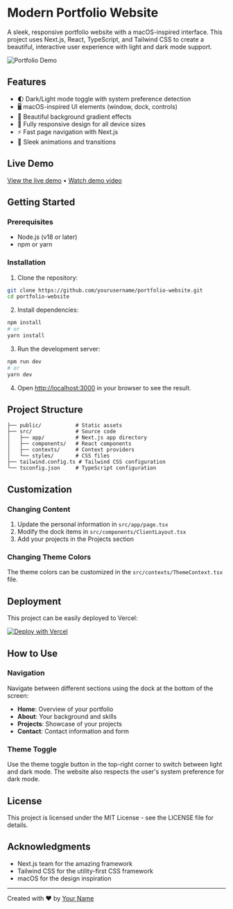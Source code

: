 # Modern Portfolio Website

A sleek, responsive portfolio website with a macOS-inspired interface. This project uses Next.js, React, TypeScript, and Tailwind CSS to create a beautiful, interactive user experience with light and dark mode support.

![Portfolio Demo](https://via.placeholder.com/800x400?text=Portfolio+Website+Demo)

## Features

- 🌓 Dark/Light mode toggle with system preference detection
- 🖥️ macOS-inspired UI elements (window, dock, controls)
- 🌈 Beautiful background gradient effects
- 📱 Fully responsive design for all device sizes
- ⚡ Fast page navigation with Next.js
- 🎨 Sleek animations and transitions

## Live Demo

[View the live demo](https://your-portfolio-website.com) • [Watch demo video](https://youtu.be/your-demo-video)

## Getting Started

### Prerequisites

- Node.js (v18 or later)
- npm or yarn

### Installation

1. Clone the repository:

```bash
git clone https://github.com/yourusername/portfolio-website.git
cd portfolio-website
```

2. Install dependencies:

```bash
npm install
# or
yarn install
```

3. Run the development server:

```bash
npm run dev
# or
yarn dev
```

4. Open [http://localhost:3000](http://localhost:3000) in your browser to see the result.

## Project Structure

```
├── public/           # Static assets
├── src/              # Source code
│   ├── app/          # Next.js app directory
│   ├── components/   # React components
│   ├── contexts/     # Context providers
│   └── styles/       # CSS files
├── tailwind.config.ts # Tailwind CSS configuration
└── tsconfig.json     # TypeScript configuration
```

## Customization

### Changing Content

1. Update the personal information in `src/app/page.tsx`
2. Modify the dock items in `src/components/ClientLayout.tsx`
3. Add your projects in the Projects section

### Changing Theme Colors

The theme colors can be customized in the `src/contexts/ThemeContext.tsx` file.

## Deployment

This project can be easily deployed to Vercel:

[![Deploy with Vercel](https://vercel.com/button)](https://vercel.com/new/clone?repository-url=https://github.com/yourusername/portfolio-website)

## How to Use

### Navigation

Navigate between different sections using the dock at the bottom of the screen:

- **Home**: Overview of your portfolio
- **About**: Your background and skills
- **Projects**: Showcase of your projects
- **Contact**: Contact information and form

### Theme Toggle

Use the theme toggle button in the top-right corner to switch between light and dark mode. The website also respects the user's system preference for dark mode.

## License

This project is licensed under the MIT License - see the LICENSE file for details.

## Acknowledgments

- Next.js team for the amazing framework
- Tailwind CSS for the utility-first CSS framework
- macOS for the design inspiration

---

Created with ❤️ by [Your Name](https://github.com/yourusername)
